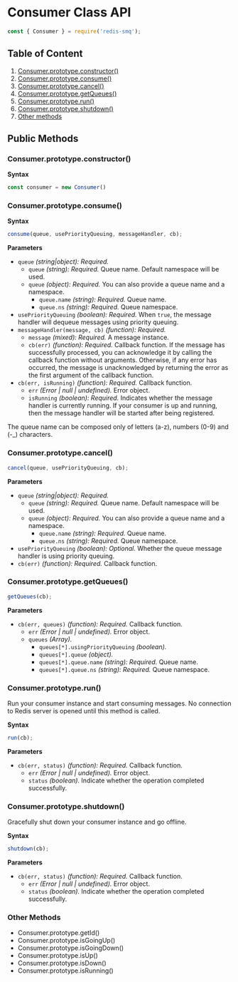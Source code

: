 # Consumer Class API

```javascript
const { Consumer } = require('redis-smq');
```

## Table of Content

1. [Consumer.prototype.constructor()](#consumerprototypeconstructor)
2. [Consumer.prototype.consume()](#consumerprototypeconsume)
3. [Consumer.prototype.cancel()](#consumerprototypecancel)
4. [Consumer.prototype.getQueues()](#consumerprototypegetqueues)
5. [Consumer.prototype.run()](#consumerprototyperun)
6. [Consumer.prototype.shutdown()](#consumerprototypeshutdown)
7. [Other methods](#other-methods)

## Public Methods

### Consumer.prototype.constructor()

**Syntax**

```javascript
const consumer = new Consumer()
```

### Consumer.prototype.consume()

**Syntax**

```javascript
consume(queue, usePriorityQueuing, messageHandler, cb);
```

**Parameters**

- `queue` *(string|object): Required.*
  - `queue` *(string): Required.* Queue name. Default namespace will be used.
  - `queue` *(object): Required.* You can also provide a queue name and a namespace.
    - `queue.name` *(string): Required.* Queue name.
    - `queue.ns` *(string): Required.* Queue namespace.
- `usePriorityQueuing` *(boolean): Required.*  When `true`, the message handler will dequeue messages using priority queuing.
- `messageHandler(message, cb)` *(function): Required.* 
  - `message` *(mixed): Required.* A message instance.
  - `cb(err)` *(function): Required.* Callback function. If the message has successfully processed, you can acknowledge it by calling the callback function without arguments. Otherwise, if any error has occurred, the message is unacknowledged by returning the error as the first argument of the callback function.
- `cb(err, isRunning)` *(function): Required.* Callback function. 
  - `err` *(Error | null | undefined).* Error object.
  - `isRunning` *(boolean): Required.* Indicates whether the message handler is currently running. If your consumer is up and running, then the message handler will be started after being registered.

The queue name can be composed only of letters (a-z), numbers (0-9) and (-_) characters.

### Consumer.prototype.cancel()

```javascript
cancel(queue, usePriorityQueuing, cb);
```

**Parameters**

- `queue` *(string|object): Required.*
  - `queue` *(string): Required.* Queue name. Default namespace will be used.
  - `queue` *(object): Required.* You can also provide a queue name and a namespace.
    - `queue.name` *(string): Required.* Queue name.
    - `queue.ns` *(string): Required.* Queue namespace.
- `usePriorityQueuing` *(boolean): Optional.*  Whether the queue message handler is using priority queuing.
- `cb(err)` *(function): Required.* Callback function.

### Consumer.prototype.getQueues()

```javascript
getQueues(cb);
```

**Parameters**

- `cb(err, queues)` *(function): Required.* Callback function. 
  - `err` *(Error | null | undefined).* Error object.
  - `queues` *(Array).*
    - `queues[*].usingPriorityQueuing` *(boolean).*
    - `queues[*].queue` *(object).*
    - `queues[*].queue.name` *(string): Required.* Queue name.
    - `queues[*].queue.ns` *(string): Required.* Queue namespace.

### Consumer.prototype.run()

Run your consumer instance and start consuming messages. No connection to Redis server is opened until this method is called.

**Syntax**

```javascript
run(cb);
```

**Parameters**
- `cb(err, status)` *(function): Required.* Callback function.
  - `err` *(Error | null | undefined).* Error object.
  - `status` *(boolean).* Indicate whether the operation completed successfully.

### Consumer.prototype.shutdown()

Gracefully shut down your consumer instance and go offline.

**Syntax**

```javascript
shutdown(cb);
```

**Parameters**
- `cb(err, status)` *(function): Required.* Callback function.
  - `err` *(Error | null | undefined).* Error object.
  - `status` *(boolean).* Indicate whether the operation completed successfully.

### Other Methods

- Consumer.prototype.getId()
- Consumer.prototype.isGoingUp()
- Consumer.prototype.isGoingDown()
- Consumer.prototype.isUp()
- Consumer.prototype.isDown()
- Consumer.prototype.isRunning()
